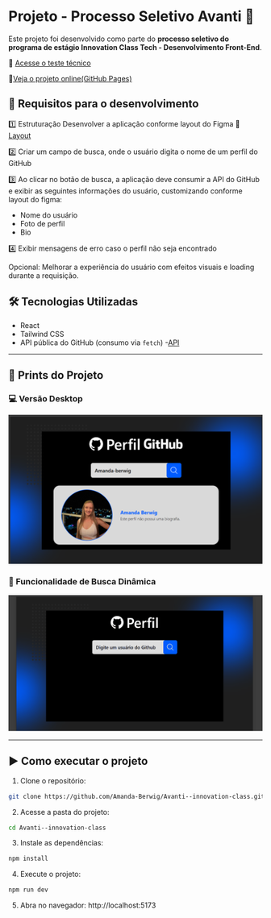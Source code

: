 # Projeto - Processo Seletivo Avanti 🚀

Este projeto foi desenvolvido como parte do **processo seletivo do programa de estágio Innovation Class Tech - Desenvolvimento Front-End**.

🔗 [Acesse o teste técnico](https://ic.penseavanti.com.br/mod/page/view.php?id=51)

🔗[Veja o projeto online(GitHub Pages)](https://github.com/Amanda-Berwig/Avanti--innovation-class/deployments/github-pages)

## 📝 Requisitos para o desenvolvimento

1️⃣ Estruturação
Desenvolver a aplicação conforme layout do Figma
🔗 [Layout](https://www.figma.com/proto/DqtFxC6312M32mLt8FpJjq/innovation-class?page-id=22%3A2864&node-id=22-4293&viewport=359%2C115%2C0.25&t=SHsEqEgaMrXGMKwv-1&scaling=scale-down-width&content-scaling=fixed&starting-point-node-id=22%3A4293&show-proto-sidebar=1)

2️⃣ Criar um campo de busca, onde o usuário digita o nome de um perfil do GitHub

3️⃣ Ao clicar no botão de busca, a aplicação deve consumir a API do GitHub e exibir as seguintes informações do usuário, customizando conforme layout do figma:

- Nome do usuário
- Foto de perfil
- Bio

4️⃣ Exibir mensagens de erro caso o perfil não seja encontrado

Opcional: Melhorar a experiência do usuário com efeitos visuais e loading durante a requisição.

## 🛠️ Tecnologias Utilizadas

- React
- Tailwind CSS
- API pública do GitHub (consumo via `fetch`) -[API](https://docs.github.com/pt/rest)

---

## 📸 Prints do Projeto

### 💻 Versão Desktop

![Print Desktop](./public/print-desktop.png)

### 🔎 Funcionalidade de Busca Dinâmica

![Demonstração](./public/gifs/busca-perfil.gif)

---

## ▶️ Como executar o projeto

1. Clone o repositório:

```bash
git clone https://github.com/Amanda-Berwig/Avanti--innovation-class.git
```

2. Acesse a pasta do projeto:

```bash
cd Avanti--innovation-class
```

3. Instale as dependências:

```bash
npm install
```

4. Execute o projeto:

```bash
npm run dev
```

5. Abra no navegador: http://localhost:5173
